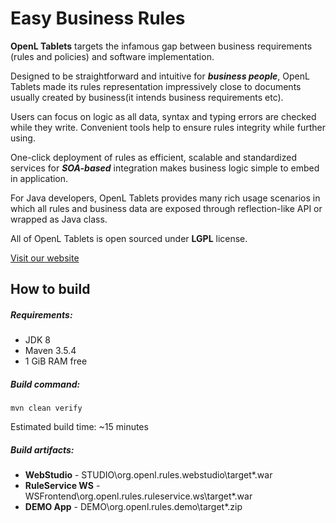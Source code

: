 # Easy Business Rules

**OpenL Tablets** targets the infamous gap between business requirements (rules and policies) and software implementation.

Designed to be straightforward and intuitive for ***business people***, OpenL Tablets made its rules representation impressively close to documents usually created by business(it intends business requirements etc).

Users can focus on logic as all data, syntax and typing errors are checked while they write. Convenient tools help to ensure rules integrity while further using.

One-click deployment of rules as efficient, scalable and standardized services for ***SOA-based*** integration makes business logic simple to embed in application.

For Java developers, OpenL Tablets provides many rich usage scenarios in which all rules and business data are exposed through reflection-like API or wrapped as Java class.

All of OpenL Tablets is open sourced under **LGPL** license.

[Visit our website](//openl-tablets.org)

## How to build

##### Requirements:

* JDK 8
* Maven 3.5.4
* 1 GiB RAM free

##### Build command:

`mvn clean verify`

Estimated build time: ~15 minutes

##### Build artifacts:
* **WebStudio** - STUDIO\org.openl.rules.webstudio\target\*.war
* **RuleService WS** - WSFrontend\org.openl.rules.ruleservice.ws\target\*.war
* **DEMO App** - DEMO\org.openl.rules.demo\target\*.zip
